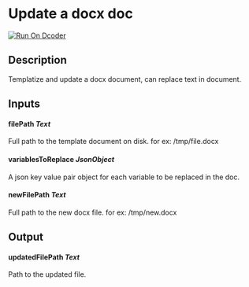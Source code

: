 # Update a docx doc
[![Run On Dcoder](https://static-content.dcoder.tech/dcoder-assets/run-on-dcoder.svg)](https://code.dcoder.tech/feed/project/60c47ef0b9a1c06211a709d6)

## Description
Templatize and update a docx document, can replace text in document.

## Inputs
#### **filePath**  *Text*
Full path to the template document on disk. for ex: /tmp/file.docx
#### **variablesToReplace**  *JsonObject*
A json key value pair object for each variable to be replaced in the doc.
#### **newFilePath**  *Text*
Full path to the new docx file. for ex: /tmp/new.docx

## Output
#### **updatedFilePath**  *Text*
Path to the updated file.

